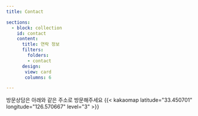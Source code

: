 ```yaml
---
title: Contact

sections:
  - block: collection
    id: contact
    content:
      title: 연락 정보
      filters:
        folders:
        - contact
      design: 
       view: card
       columns: 6

---
```



방문상담은 아래와 같은 주소로 방문해주세요
{{< kakaomap latitude="33.450701" longitude="126.570667" level="3" >}}